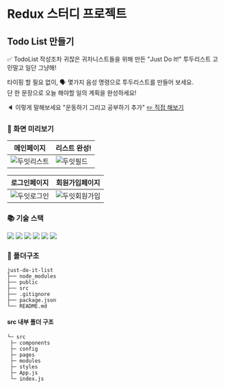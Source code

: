 # Redux 스터디 프로젝트

## Todo List 만들기

✅ TodoList 작성조차 귀찮은 귀차니스트들을 위해 만든 "Just Do It!" 투두리스트 고민말고 일단 그냥해!

타이핑 할 필요 없이, 🗣️ 몇가지 음성 명령으로 투두리스트를 만들어 보세요.
<br />
단 한 문장으로 오늘 해야할 일의 계획을 완성하세요!

🔈 이렇게 말해보세요 "운동하기 그리고 공부하기 추가"
[ ✏️ 직접 해보기 ](https://just-do-it-list.web.app/)

### 👀 화면 미리보기

| 메인페이지                                                                                           | 리스트 완성!                                                                                       |
| ---------------------------------------------------------------------------------------------------- | -------------------------------------------------------------------------------------------------- |
| ![두잇리스트](https://github.com/user-attachments/assets/6076bdf4-6125-47b2-aaed-d71b919c31aa) | ![두잇필드](https://github.com/user-attachments/assets/276a1cb9-6d9d-4194-b263-b01dd4bfb46f) |

| 로그인페이지                                                                                          | 회원가입페이지                                                                                            |
| ----------------------------------------------------------------------------------------------------- | --------------------------------------------------------------------------------------------------------- |
| ![두잇로그인](https://github.com/user-attachments/assets/91ab507f-2bad-4797-9548-7c007bc95390) | ![두잇회원가입](https://github.com/user-attachments/assets/f1266f83-350f-434a-bea0-b310777a2d6b) |

### 📚 기술 스택

<img src="https://img.shields.io/badge/redux-764ABC?style=for-the-badge&logo=redux&logoColor=white">
<img src="https://img.shields.io/badge/npm-CB3837?style=for-the-badge&logo=npm&logoColor=white">
<img src="https://img.shields.io/badge/html-E34F26?style=for-the-badge&logo=html5&logoColor=white">
<img src="https://img.shields.io/badge/css3-1572B6?style=for-the-badge&logo=Css3&logoColor=white">
<img src="https://img.shields.io/badge/React-61DAFB?style=for-the-badge&logo=React&logoColor=white">
<img src="https://img.shields.io/badge/styled components-DB7093?style=for-the-badge&logo=styled-components&logoColor=white">

### 📁 폴더구조

```
just-do-it-list
├── node_modules
├── public
├── src
├── .gitignore
├── package.json
└── README.md
```

#### src 내부 폴더 구조

```
└─ src
 ├─ components
 ├─ config
 ├─ pages
 ├─ modules
 ├─ styles
 ├─ App.js
 └─ index.js
```
